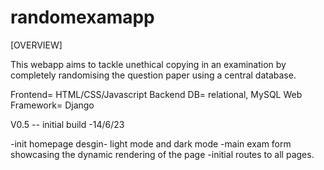 # randomexamapp
[OVERVIEW]

This webapp aims to tackle unethical copying in an examination by completely randomising the question paper using a central database.

Frontend= HTML/CSS/Javascript
Backend DB= relational, MySQL 
Web Framework= Django

V0.5 -- initial build -14/6/23

-init homepage desgin- light mode and dark mode
-main exam form showcasing the dynamic rendering of the page
-initial routes to all pages.
